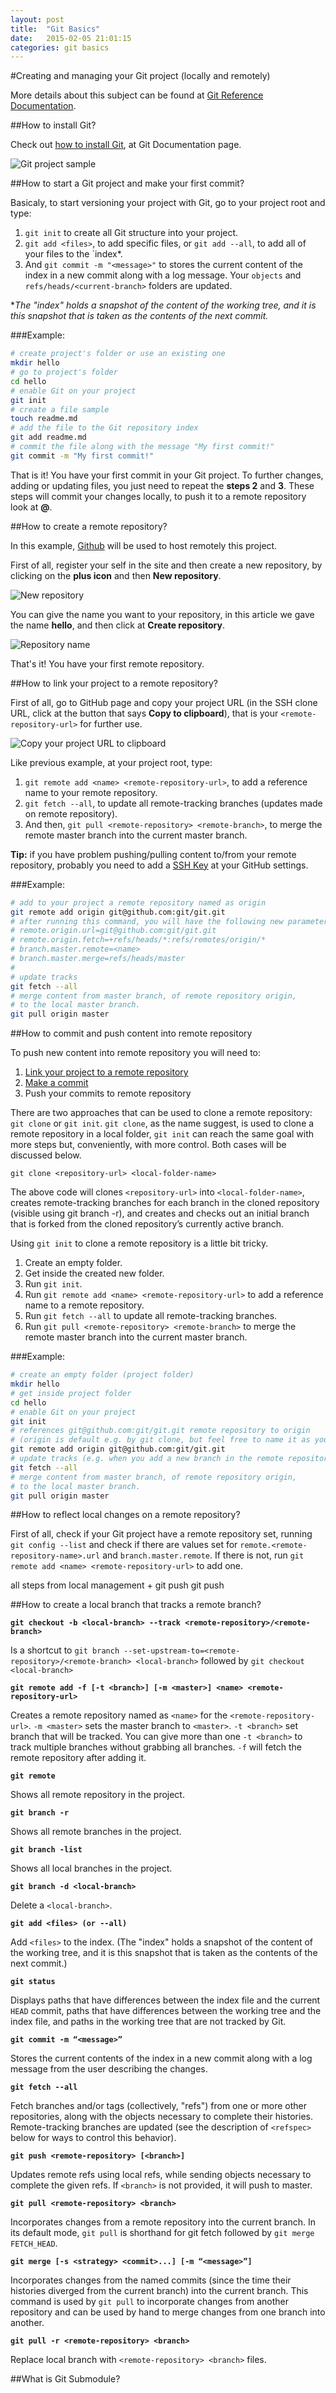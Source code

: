 ```yaml
---
layout: post
title:  "Git Basics"
date:   2015-02-05 21:01:15
categories: git basics
---
```


#Creating and managing your Git project (locally and remotely)

More details about this subject can be found at [Git Reference Documentation](http://git-scm.com/docs).

##How to install Git?

Check out [how to install Git](http://git-scm.com/book/en/v2/Getting-Started-Installing-Git), at Git Documentation page.

![Git project sample]({{site.baseurl}}images/project-sample.png)

<a name="start-commit"></a>
##How to start a Git project and make your first commit?

Basicaly, to start versioning your project with Git, go to your project root and type:

1. `git init` to create all Git structure into your project. 
2. `git add <files>`, to add specific files, or `git add --all`, to add all of your files to the `index*.
3. And `git commit -m "<message>"` to stores the current content of the index in a new commit along with a log message. Your `objects` and `refs/heads/<current-branch>` folders are updated.

 **The "index" holds a snapshot of the content of the working tree, and it is this snapshot that is taken as the contents of the next commit.*

###Example:

``` bash
# create project's folder or use an existing one
mkdir hello 		
# go to project's folder
cd hello 			
# enable Git on your project 
git init
# create a file sample
touch readme.md
# add the file to the Git repository index
git add readme.md
# commit the file along with the message "My first commit!"
git commit -m "My first commit!"
```

That is it! You have your first commit in your Git project. To further changes, adding or updating files, you just need to repeat the **steps 2** and **3**. These steps will commit your changes locally, to push it to a remote repository look at **@**.


##How to create a remote repository?

In this example, [Github](https://github.com/) will be used to host remotely this project.

First of all, register your self in the site and then create a new repository, by clicking on the **plus icon** and then **New repository**.

![New repository]({{site.baseurl}}images/new-repository.png)

You can give the name you want to your repository, in this article we gave the name **hello**, and then click at **Create repository**.

![Repository name]({{site.baseurl}}images/repository-name.png)

That's it! You have your first remote repository.

<a name="link-rr"></a>
##How to link your project to a remote repository?


First of all, go to GitHub page and copy your project URL (in the SSH clone URL, click at the button that says **Copy to clipboard**), that is your `<remote-repository-url>` for further use.

![Copy your project URL to clipboard]({{site.baseurl}}images/copy-to-clipboard.png)


Like previous example, at your project root, type:

1. `git remote add <name> <remote-repository-url>`, to add a reference name to your remote repository.
2. `git fetch --all`, to update all remote-tracking branches (updates made on remote repository).
3. And then, `git pull <remote-repository> <remote-branch>`, to merge the remote master branch into the current master branch.

**Tip:** if you have problem pushing/pulling content to/from your remote repository, probably you need to add a [SSH Key](https://github.com/settings/ssh) at your GitHub settings.

###Example:

```bash
# add to your project a remote repository named as origin 
git remote add origin git@github.com:git/git.git
# after running this command, you will have the following new parameters in your git config.
# remote.origin.url=git@github.com:git/git.git
# remote.origin.fetch=+refs/heads/*:refs/remotes/origin/*
# branch.master.remote=<name>
# branch.master.merge=refs/heads/master
#
# update tracks
git fetch --all
# merge content from master branch, of remote repository origin, 
# to the local master branch.
git pull origin master
```


##How to commit and push content into remote repository


To push new content into remote repository you will need to:

1. [Link your project to a remote repository](#link-rr)
2. [Make a commit](#start-commit)
3. Push your commits to remote repository




There are two approaches that can be used to clone a remote repository: `git clone` or `git init`. `git clone`, as the name suggest, is used to clone a remote repository in a local folder, `git init` can reach the same goal with more steps but, conveniently, with more control. Both cases will be discussed below.

`git clone <repository-url> <local-folder-name>`

The above code will clones `<repository-url>` into `<local-folder-name>`, creates remote-tracking branches for each branch in the cloned repository (visible using git branch -r), and creates and checks out an initial branch that is forked from the cloned repository’s currently active branch.

Using `git init` to clone a remote repository is a little bit tricky.

1. Create an empty folder.
2. Get inside the created new folder.
3. Run `git init`.
4. Run `git remote add <name> <remote-repository-url>` to add a reference name to a remote repository.
5. Run `git fetch --all` to update all remote-tracking branches.
6. Run `git pull <remote-repository> <remote-branch>` to merge the remote master branch into the current master branch.

###Example:

```bash
# create an empty folder (project folder)
mkdir hello
# get inside project folder
cd hello
# enable Git on your project
git init
# references git@github.com:git/git.git remote repository to origin 
# (origin is default e.g. by git clone, but feel free to name it as you like)
git remote add origin git@github.com:git/git.git
# update tracks (e.g. when you add a new branch in the remote repository)
git fetch --all
# merge content from master branch, of remote repository origin, 
# to the local master branch.
git pull origin master
```

##How to reflect local changes on a remote repository?

First of all, check if your Git project have a remote repository set, running `git config --list` and check if there are values set for `remote.<remote-repository-name>.url` and `branch.master.remote`. If there is not, run `git remote add <name> <remote-repository-url>` to add one.

all steps from local management + git push
git push

##How to create a local branch that tracks a remote branch?

**`git checkout -b <local-branch> --track <remote-repository>/<remote-branch>`**

Is a shortcut to `git branch --set-upstream-to=<remote-repository>/<remote-branch> <local-branch>` followed by `git checkout <local-branch>`


**`git remote add -f [-t <branch>] [-m <master>] <name> <remote-repository-url>`**

Creates a remote repository named as `<name>` for the `<remote-repository-url>`.
`-m <master>` sets the master branch to `<master>`.
`-t <branch>` set branch that will be tracked. You can give more than one `-t <branch>` to track multiple branches without grabbing all branches.
`-f` will fetch the remote repository after adding it.

**`git remote `**

Shows all remote repository in the project.

**`git branch -r`**

Shows all remote branches in the project.

**`git branch -list`**

Shows all local branches in the project.

**`git branch -d <local-branch>`**

Delete a `<local-branch>`.

**`git add <files> (or --all)`**

Add `<files>` to the index.
(The "index" holds a snapshot of the content of the working tree, and it is this snapshot that is taken as the contents of the next commit.)

**`git status`**

Displays paths that have differences between the index file and the current `HEAD` commit, paths that have differences between the working tree and the index file, and paths in the working tree that are not tracked by Git.

**`git commit -m “<message>”`**

Stores the current contents of the index in a new commit along with a log message from the user describing the changes.

**`git fetch --all`**

Fetch branches and/or tags (collectively, "refs") from one or more other repositories, along with the objects necessary to complete their histories. Remote-tracking branches are updated (see the description of `<refspec>` below for ways to control this behavior).

**`git push <remote-repository> [<branch>]`**

Updates remote refs using local refs, while sending objects necessary to complete the given refs.
If `<branch>` is not provided, it will push to master.

**`git pull <remote-repository> <branch>`**

Incorporates changes from a remote repository into the current branch. In its default mode, `git pull` is shorthand for git fetch followed by `git merge FETCH_HEAD`.

**`git merge [-s <strategy> <commit>...] [-m “<message>”]`**

Incorporates changes from the named commits (since the time their histories diverged from the current branch) into the current branch. This command is used by `git pull` to incorporate changes from another repository and can be used by hand to merge changes from one branch into another.

**`git pull -r <remote-repository> <branch>`**

Replace local branch with `<remote-repository> <branch>` files.

##What is Git Submodule?


